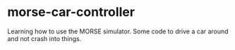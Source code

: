 morse-car-controller
====================

Learning how to use the MORSE simulator. Some code to drive a car around and not crash into things.
